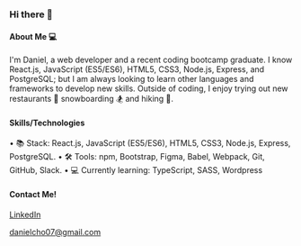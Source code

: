 ### Hi there 👋

#### About Me :computer:

I'm Daniel, a web developer and a recent coding bootcamp graduate. I know React.js, JavaScript (ES5/ES6), HTML5, CSS3, Node.js, Express, and PostgreSQL; but I am always looking to learn other languages and frameworks to develop new skills.  Outside of coding, I enjoy trying out new restaurants :fork_and_knife: snowboarding :snowboarder: and hiking 🥾.

#### Skills/Technologies

• :books: Stack: React.js, JavaScript (ES5/ES6), HTML5, CSS3, Node.js, Express, PostgreSQL. 
• 🛠 Tools: npm, Bootstrap, Figma, Babel, Webpack, Git, GitHub, Slack. 
• 💻 Currently learning: TypeScript, SASS, Wordpress

#### Contact Me!

[LinkedIn](https://www.linkedin.com/in/daniel-cho1/)

[danielcho07@gmail.com](mailto:danielcho07@gmail.com)

